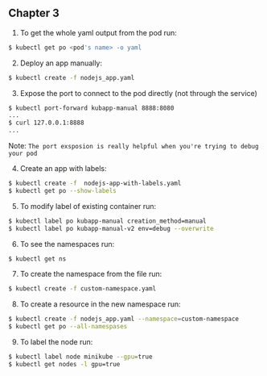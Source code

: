 ## Chapter 3

1. To get the whole yaml output from the pod run:
``` bash
$ kubectl get po <pod's name> -o yaml
```

2. Deploy an app manually:
``` bash
$ kubectl create -f nodejs_app.yaml
```

3. Expose the port to connect to the pod directly (not through the service)
``` bash
$ kubectl port-forward kubapp-manual 8888:8080
...
$ curl 127.0.0.1:8888
...
```
Note: `The port exsposion is really helpful when you're trying to debug your pod`

4. Create an app with labels:
``` bash
$ kubectl create -f  nodejs-app-with-labels.yaml
$ kubectl get po --show-labels
```

5. To modify label of existing container run:
``` bash
$ kubectl label po kubapp-manual creation_method=manual
$ kubectl label po kubapp-manual-v2 env=debug --overwrite
```

6. To see the namespaces run:
``` bash
$ kubectl get ns
```

7. To create the namespace from the file run:
``` bash
$ kubectl create -f custom-namespace.yaml
```

8. To create a resource in the new namespace run:
``` bash
$ kubectl create -f nodejs_app.yaml --namespace=custom-namespace
$ kubectl get po --all-namespases
```

9. To label the node run:
``` bash
$ kubectl label node minikube --gpu=true
$ kubectl get nodes -l gpu=true
```
